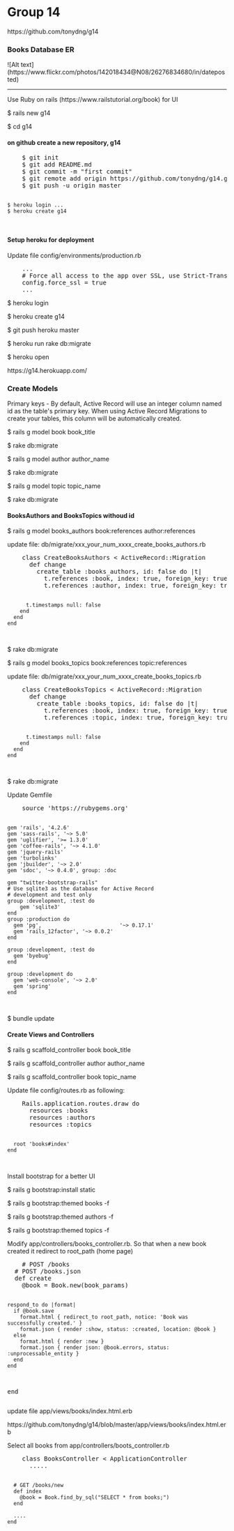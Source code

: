 <h1>Group 14</h1>
<p>https://github.com/tonydng/g14</p>
<h3>Books Database ER</h3>
![Alt text](https://www.flickr.com/photos/142018434@N08/26276834680/in/dateposted)
<hr>
<p>Use Ruby on rails (https://www.railstutorial.org/book) for UI</p>
<p>$ rails new g14</p>
<p>$ cd g14</p>
<h4>on github create a new repository, g14</h4>
<pre>
	$ git init
	$ git add README.md
	$ git commit -m "first commit"
	$ git remote add origin https://github.com/tonydng/g14.git
	$ git push -u origin master

	$ heroku login ...
	$ heroku create g14
	
</pre>
<h4>Setup heroku for deployment</h4>
<p>Update file config/environments/production.rb</p>
<pre>
	...
	# Force all access to the app over SSL, use Strict-Transport-Security, and use secure cookies.
  	config.force_ssl = true
	...
</pre>
<p>$ heroku login</p>
<p>$ heroku create g14</p>
<p>$ git push heroku master</p>
<p>$ heroku run rake db:migrate</p>
<p>$ heroku open</p>
<p>https://g14.herokuapp.com/</p>
<h3>Create Models</h3>
<p>
	Primary keys - By default, Active Record will use an integer column named id as the table's primary key. When using Active Record Migrations to create your tables, this column will be automatically created.
</p>
<p>$ rails g model book book_title</p>
<p>$ rake db:migrate</p>
<p>$ rails g model author author_name</p>
<p>$ rake db:migrate</p>
<p>$ rails g model topic topic_name</p>
<p>$ rake db:migrate</p>
<h4>BooksAuthors and BooksTopics withoud id</h4>
<p>$ rails g model books_authors book:references author:references</p>
<p>update file: db/migrate/xxx_your_num_xxxx_create_books_authors.rb</p>
<pre>
	class CreateBooksAuthors < ActiveRecord::Migration
	  def change
	    create_table :books_authors, id: false do |t|
	      t.references :book, index: true, foreign_key: true
	      t.references :author, index: true, foreign_key: true

	      t.timestamps null: false
	    end
	  end
	end
</pre>
<p>$ rake db:migrate</p>
<p>$ rails g model books_topics book:references topic:references</p>
<p>update file: db/migrate/xxx_your_num_xxxx_create_books_topics.rb</p>
<pre>
	class CreateBooksTopics < ActiveRecord::Migration
	  def change
	    create_table :books_topics, id: false do |t|
	      t.references :book, index: true, foreign_key: true
	      t.references :topic, index: true, foreign_key: true

	      t.timestamps null: false
	    end
	  end
	end
</pre>
<p>$ rake db:migrate</p>
<p>Update Gemfile</p>
<pre>
	source 'https://rubygems.org'

	gem 'rails', '4.2.6'
	gem 'sass-rails', '~> 5.0'
	gem 'uglifier', '>= 1.3.0'
	gem 'coffee-rails', '~> 4.1.0'
	gem 'jquery-rails'
	gem 'turbolinks'
	gem 'jbuilder', '~> 2.0'
	gem 'sdoc', '~> 0.4.0', group: :doc

	gem "twitter-bootstrap-rails"
	# Use sqlite3 as the database for Active Record
	# development and test only
	group :development, :test do 
		gem 'sqlite3'
	end
	group :production do
	  gem 'pg',							'~> 0.17.1'            
	  gem 'rails_12factor',	'~> 0.0.2'
	end

	group :development, :test do
	  gem 'byebug'
	end

	group :development do
	  gem 'web-console', '~> 2.0'
	  gem 'spring'
	end
</pre>
<p>$ bundle update</p>
<h4>Create Views and Controllers</h4>
<p>$ rails g scaffold_controller book book_title</p>
<p>$ rails g scaffold_controller author author_name</p>
<p>$ rails g scaffold_controller book topic_name</p>
<p>Update file config/routes.rb as following:</p>
<pre>
	Rails.application.routes.draw do
	  resources :books
	  resources :authors
	  resources :topics

	  root 'books#index'
	end
</pre>
<p>Install bootstrap for a better UI</p>
<p>$ rails g bootstrap:install static</p>
<p>$ rails g bootstrap:themed books -f</p>
<p>$ rails g bootstrap:themed authors -f</p>
<p>$ rails g bootstrap:themed topics -f</p>
<p>Modify app/controllers/books_controller.rb. So that when a new book created it redirect to root_path (home page)</p>
<pre>
	# POST /books
  # POST /books.json
  def create
    @book = Book.new(book_params)

    respond_to do |format|
      if @book.save
        format.html { redirect_to root_path, notice: 'Book was successfully created.' }
        format.json { render :show, status: :created, location: @book }
      else
        format.html { render :new }
        format.json { render json: @book.errors, status: :unprocessable_entity }
      end
    end
  end
</pre>
<p>update file app/views/books/index.html.erb</p>
<p>https://github.com/tonydng/g14/blob/master/app/views/books/index.html.erb</p>
<p>Select all books from app/controllers/boots_controller.rb</p>
<pre>
	class BooksController < ApplicationController
	  .....

	  # GET /books/new
	  def index
	    @book = Book.find_by_sql("SELECT * from books;")
	  end

	  ....
	end
</pre>